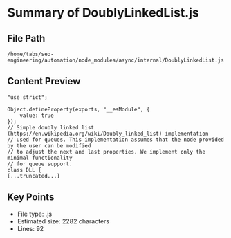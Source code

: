 # Summary of DoublyLinkedList.js
  
## File Path
`/home/tabs/seo-engineering/automation/node_modules/async/internal/DoublyLinkedList.js`

## Content Preview
```
"use strict";

Object.defineProperty(exports, "__esModule", {
    value: true
});
// Simple doubly linked list (https://en.wikipedia.org/wiki/Doubly_linked_list) implementation
// used for queues. This implementation assumes that the node provided by the user can be modified
// to adjust the next and last properties. We implement only the minimal functionality
// for queue support.
class DLL {
[...truncated...]
```

## Key Points
- File type: .js
- Estimated size: 2282 characters
- Lines: 92
